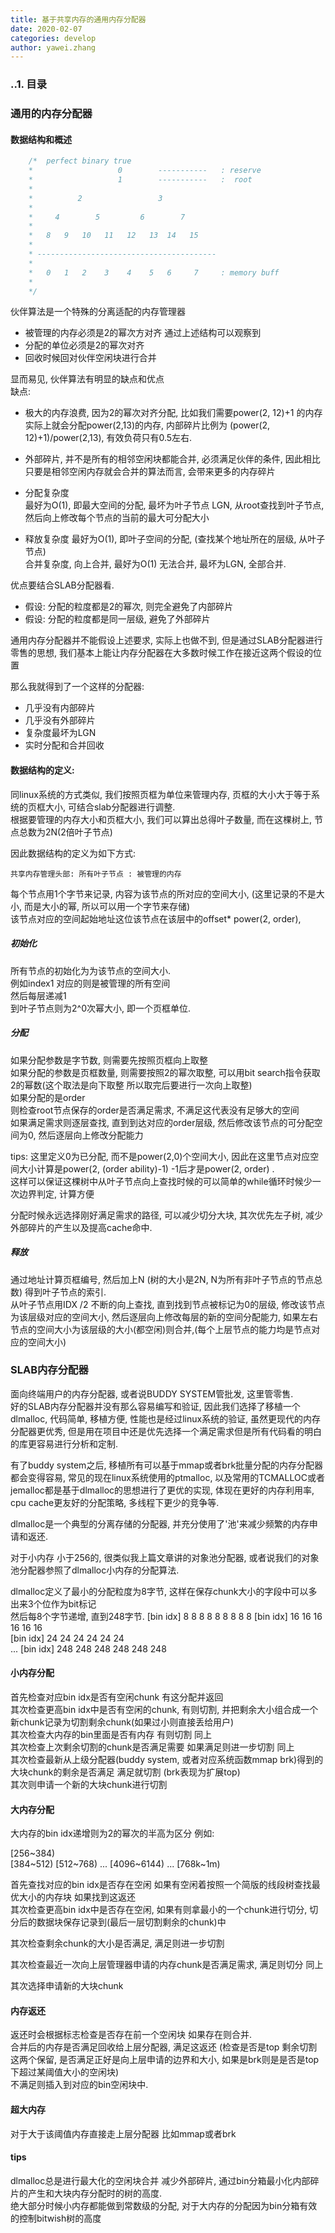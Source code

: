 ```yaml
---
title: 基于共享内存的通用内存分配器
date: 2020-02-07
categories: develop 
author: yawei.zhang 
---
```


### ..1. 目录  


### 通用的内存分配器
#### 数据结构和概述  
```C++
    /*  perfect binary true
    *                   0        -----------   : reserve
    *	                1        -----------   :  root 
    *
    *          2                 3
    *
    *     4        5         6        7
    *
    *   8   9   10   11   12   13  14   15
    *
    * ----------------------------------------
    *
    *   0   1   2    3    4    5   6     7     : memory buff
    *
    */
```

伙伴算法是一个特殊的分离适配的内存管理器  
* 被管理的内存必须是2的幂次方对齐 通过上述结构可以观察到  
* 分配的单位必须是2的幂次对齐  
* 回收时候回对伙伴空闲块进行合并   

显而易见, 伙伴算法有明显的缺点和优点  
缺点:  
* 极大的内存浪费, 因为2的幂次对齐分配, 比如我们需要power(2, 12)+1 的内存 实际上就会分配power(2,13)的内存,  内部碎片比例为 (power(2, 12)+1)/power(2,13), 有效负荷只有0.5左右. 

* 外部碎片, 并不是所有的相邻空闲块都能合并, 必须满足伙伴的条件,  因此相比只要是相邻空闲内存就会合并的算法而言, 会带来更多的内存碎片   

* 分配复杂度  
  最好为O(1), 即最大空间的分配, 最坏为叶子节点 LGN, 从root查找到叶子节点, 然后向上修改每个节点的当前的最大可分配大小     
  

* 释放复杂度
  最好为O(1), 即叶子空间的分配, (查找某个地址所在的层级, 从叶子节点)  
  合并复杂度, 向上合并, 最好为O(1) 无法合并, 最坏为LGN, 全部合并.   

优点要结合SLAB分配器看.
* 假设: 分配的粒度都是2的幂次, 则完全避免了内部碎片  
* 假设: 分配的粒度都是同一层级, 避免了外部碎片  

通用内存分配器并不能假设上述要求, 实际上也做不到, 但是通过SLAB分配器进行零售的思想, 我们基本上能让内存分配器在大多数时候工作在接近这两个假设的位置   

那么我就得到了一个这样的分配器:  
* 几乎没有内部碎片  
* 几乎没有外部碎片  
* 复杂度最坏为LGN 
* 实时分配和合并回收 


#### 数据结构的定义:  

同linux系统的方式类似, 我们按照页框为单位来管理内存, 页框的大小大于等于系统的页框大小, 可结合slab分配器进行调整.  
根据要管理的内存大小和页框大小, 我们可以算出总得叶子数量,  而在这棵树上, 节点总数为2N(2倍叶子节点)   

因此数据结构的定义为如下方式:
```
共享内存管理头部: 所有叶子节点 : 被管理的内存
```

每个节点用1个字节来记录, 内容为该节点的所对应的空间大小, (这里记录的不是大小, 而是大小的幂, 所以可以用一个字节来存储)   
该节点对应的空间起始地址这位该节点在该层中的offset* power(2, order), 


##### 初始化  
所有节点的初始化为为该节点的空间大小.  
例如index1 对应的则是被管理的所有空间  
然后每层递减1  
到叶子节点则为2^0次幂大小, 即一个页框单位.  


##### 分配  
如果分配参数是字节数, 则需要先按照页框向上取整   
如果分配的参数是页框数量, 则需要按照2的幂次取整, 可以用bit search指令获取2的幂数(这个取法是向下取整 所以取完后要进行一次向上取整)   
如果分配的是order  
则检查root节点保存的order是否满足需求, 不满足这代表没有足够大的空间  
如果满足需求则逐层查找, 直到到达对应的order层级, 然后修改该节点的可分配空间为0, 然后逐层向上修改分配能力  

tips:
 这里定义0为已分配, 而不是power(2,0)个空间大小,  因此在这里节点对应空间大小计算是power(2, (order ability)-1)   -1后才是power(2, order) .   
 这样可以保证这棵树中从叶子节点向上查找时候的可以简单的while循环时候少一次边界判定, 计算方便   

分配时候永远选择刚好满足需求的路径, 可以减少切分大块, 其次优先左子树,  减少外部碎片的产生以及提高cache命中.  


 ##### 释放  
 通过地址计算页框编号, 然后加上N (树的大小是2N, N为所有非叶子节点的节点总数) 得到叶子节点的索引.  
 从叶子节点用IDX /2 不断的向上查找, 直到找到节点被标记为0的层级,  修改该节点为该层级对应的空间大小, 然后逐层向上修改每层的新的空间分配能力, 如果左右节点的空间大小为该层级的大小(都空闲)则合并,(每个上层节点的能力均是节点对应的空间大小)   


### SLAB内存分配器   
面向终端用户的内存分配器, 或者说BUDDY SYSTEM管批发, 这里管零售.    
好的SLAB内存分配器并没有那么容易编写和验证,  因此我们选择了移植一个dlmalloc, 代码简单, 移植方便, 性能也是经过linux系统的验证, 虽然更现代的内存分配器更优秀, 但是用在项目中还是优先选择一个满足需求但是所有代码看的明白的库更容易进行分析和定制.    

有了buddy system之后, 移植所有可以基于mmap或者brk批量分配的内存分配器都会变得容易, 常见的现在linux系统使用的ptmalloc, 以及常用的TCMALLOC或者jemalloc都是基于dlmalloc的思想进行了更优的实现, 体现在更好的内存利用率, cpu cache更友好的分配策略, 多线程下更少的竞争等.   

dlmalloc是一个典型的分离存储的分配器, 并充分使用了'池'来减少频繁的内存申请和返还.   

对于小内存 小于256的, 很类似我上篇文章讲的对象池分配器, 或者说我们的对象池分配器参照了dlmalloc小内存的分配算法.   

dlmalloc定义了最小的分配粒度为8字节, 这样在保存chunk大小的字段中可以多出来3个位作为bit标记   
然后每8个字节递增, 直到248字节. 
[bin idx] 8 8 8 8 8 8 8 8 8 
[bin idx] 16 16 16 16 16 16   
[bin idx] 24 24 24 24 24 24   
...
[bin idx] 248 248 248 248 248 248  



#### 小内存分配   
首先检查对应bin idx是否有空闲chunk 有这分配并返回   
其次检查更高bin idx中是否有空闲的chunk, 有则切割, 并把剩余大小组合成一个新chunk记录为切割剩余chunk(如果过小则直接丢给用户)  
其次检查大内存的bin里面是否有内存 有则切割 同上  
其次检查上次剩余切割的chunk是否满足需要 如果满足则进一步切割 同上  
其次检查最新从上级分配器(buddy system, 或者对应系统函数mmap brk)得到的大块chunk的剩余是否满足 满足就切割 (brk表现为扩展top)   
其次则申请一个新的大块chunk进行切割   




#### 大内存分配  
大内存的bin idx递增则为2的幂次的半高为区分  例如:  

[256~384)  
[384~512)
[512~768)
...
[4096~6144)
...
[768k~1m)  


首先查找对应的bin idx是否存在空闲
  如果有空闲着按照一个简版的线段树查找最优大小的内存块
  如果找到这返还  
其次检查更高bin idx中是否存在空闲, 如果有则拿最小的一个chunk进行切分, 切分后的数据块保存记录到(最后一层切割剩余的chunk)中   

其次检查剩余chunk的大小是否满足, 满足则进一步切割  

其次检查最近一次向上层管理器申请的内存chunk是否满足需求, 满足则切分 同上    

其次选择申请新的大块chunk


#### 内存返还  
返还时会根据标志检查是否存在前一个空闲块 如果存在则合并.  
合并后的内存是否满足回收给上层分配器, 满足这返还 (检查是否是top 剩余切割 这两个保留, 是否满足正好是向上层申请的边界和大小, 如果是brk则是是否是top下超过某阈值大小的空闲块)    
不满足则插入到对应的bin空闲块中.   


#### 超大内存  
对于大于该阈值内存直接走上层分配器  比如mmap或者brk  




#### tips     
dlmalloc总是进行最大化的空闲块合并 减少外部碎片,  通过bin分箱最小化内部碎片的产生和大块内存分配时的树的高度.  
绝大部分时候小内存都能做到常数级的分配, 对于大内存的分配因为bin分箱有效的控制bitwish树的高度  


